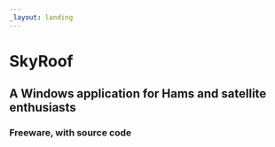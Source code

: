 ```yaml
---
_layout: landing
---
```


# SkyRoof

## A Windows application for Hams and satellite enthusiasts

### Freeware, with source code